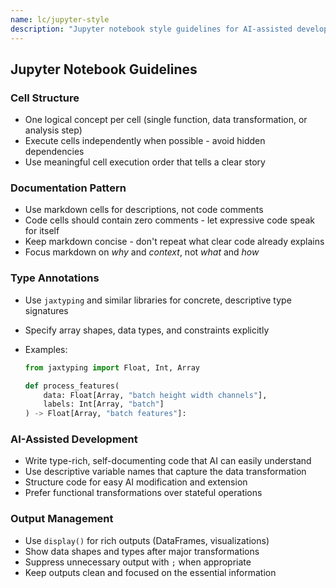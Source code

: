 ```yaml
---
name: lc/jupyter-style
description: "Jupyter notebook style guidelines for AI-assisted development"
---
```


## Jupyter Notebook Guidelines

### Cell Structure

- One logical concept per cell (single function, data transformation, or analysis step)
- Execute cells independently when possible - avoid hidden dependencies
- Use meaningful cell execution order that tells a clear story

### Documentation Pattern

- Use markdown cells for descriptions, not code comments
- Code cells should contain zero comments - let expressive code speak for itself
- Keep markdown concise - don't repeat what clear code already explains
- Focus markdown on _why_ and _context_, not _what_ and _how_

### Type Annotations

- Use `jaxtyping` and similar libraries for concrete, descriptive type signatures
- Specify array shapes, data types, and constraints explicitly
- Examples:

  ```python
  from jaxtyping import Float, Int, Array

  def process_features(
      data: Float[Array, "batch height width channels"],
      labels: Int[Array, "batch"]
  ) -> Float[Array, "batch features"]:
  ```

### AI-Assisted Development

- Write type-rich, self-documenting code that AI can easily understand
- Use descriptive variable names that capture the data transformation
- Structure code for easy AI modification and extension
- Prefer functional transformations over stateful operations

### Output Management

- Use `display()` for rich outputs (DataFrames, visualizations)
- Show data shapes and types after major transformations
- Suppress unnecessary output with `;` when appropriate
- Keep outputs clean and focused on the essential information
